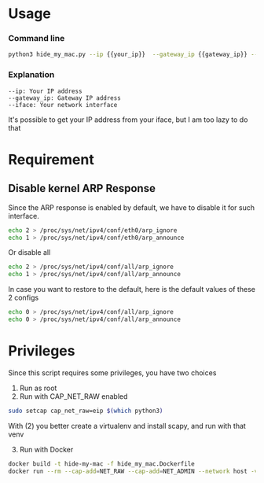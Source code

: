# Usage
### Command line
```bash
python3 hide_my_mac.py --ip {{your_ip}}  --gateway_ip {{gateway_ip}} --iface eth0
```

### Explanation
```text
--ip: Your IP address
--gateway_ip: Gateway IP address
--iface: Your network interface
```
It's possible to get your IP address from your iface, but I am too lazy to do that

# Requirement
## Disable kernel ARP Response
Since the ARP response is enabled by default, we have to disable it for such interface.
```bash
echo 2 > /proc/sys/net/ipv4/conf/eth0/arp_ignore
echo 1 > /proc/sys/net/ipv4/conf/eth0/arp_announce
```
Or disable all
```bash
echo 2 > /proc/sys/net/ipv4/conf/all/arp_ignore
echo 1 > /proc/sys/net/ipv4/conf/all/arp_announce
```

In case you want to restore to the default, here is the default values of these 2 configs
```bash
echo 0 > /proc/sys/net/ipv4/conf/all/arp_ignore
echo 0 > /proc/sys/net/ipv4/conf/all/arp_announce
```

# Privileges
Since this script requires some privileges, you have two choices
1. Run as root
2. Run with CAP_NET_RAW enabled
```bash
sudo setcap cap_net_raw=eip $(which python3) 
```
With (2) you better create a virtualenv and install scapy, and run with that venv

3. Run with Docker
```bash
docker build -t hide-my-mac -f hide_my_mac.Dockerfile
docker run --rm --cap-add=NET_RAW --cap-add=NET_ADMIN --network host -v /sys/class/net:/sys/class/net  -e PYTHONUNBUFFERED=1 hide-my-mac --ip {{your_ip}}  --gateway_ip {{gateway_ip}} --iface eth0 
```
